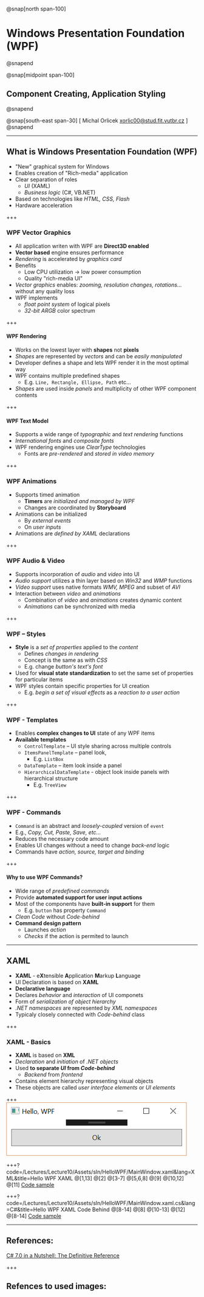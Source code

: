 ﻿@snap[north span-100]
# Windows Presentation Foundation (WPF)
@snapend

@snap[midpoint span-100]
## Component Creating, Application Styling
@snapend

@snap[south-east span-30]
[ Michal Orlicek <xorlic00@stud.fit.vutbr.cz> ]
@snapend

---
## What is Windows Presentation Foundation (WPF)
* "New" graphical system for Windows
* Enables creation of "Rich-media" application
* Clear separation of roles
  * *UI* (XAML) 
  * *Business logic* (C#, VB.NET)
* Based on technologies like *HTML, CSS, Flash*
* Hardware acceleration

+++
### WPF Vector Graphics
* All application writen with WPF are **Direct3D enabled**
 * **Vector based** engine ensures performance
 * *Rendering* is accelerated by *graphics card*
 * Benefits
   * Low CPU utilization -> low power consumption
   * Quality "rich-media UI"
 * *Vector graphics* enables: *zooming, resolution changes, rotations...* without any quality loss
 * WPF implements
   * *float point system* of logical pixels
   * *32-bit ARGB* color spectrum

+++
#### WPF Rendering
* Works on the lowest layer with **shapes** not **pixels** 
* *Shapes* are represented by *vectors* and can be *easily manipulated*
* Developer defines a shape and lets WPF render it in the most optimal way
* WPF contains multiple predefined shapes
  * E.g. `Line, Rectangle, Ellipse, Path` etc...
* *Shapes* are used inside *panels* and multiplicity of other WPF component contents

+++
#### WPF Text Model
* Supports a wide range of *typographic* and *text rendering* functions
* *International fonts* and *composite fonts*
* WPF rendering engines use *ClearType* technologies
  * Fonts are *pre-rendered* and *stored in video memory*


+++
### WPF Animations
* Supports timed animation
  * **Timers** are *initialized and managed by WPF*
  * Changes are coordinated by **Storyboard**
* Animations can be initialized
  * By *external events*
  * On *user inputs*
* Animations are *defined by XAML* declarations

+++
### WPF Audio & Video
* Supports incorporation of *audio* and *video* into UI
* *Audio support* utilizes a thin layer based on *Win32* and *WMP* functions
* *Video support* uses native formats *WMV, MPEG* and subset of *AVI*
* Interaction between *video* and *animations*
  * Combination of *video* and *animations* creates dynamic content
  * *Animations* can be synchronized with media

+++
### WPF – Styles
* **Style** is a *set of properties* applied to the *content*
  * Defines *changes in rendering*
  * Concept is the same as with *CSS*
  * E.g. change *button's text's font*
* Used for **visual state standardization** to set the same set of properties for particular items
* WPF styles contain specific properties for UI creation
  * E.g. *begin a set of visual effects* as a *reaction to a user action*

+++
### WPF - Templates
* Enables **complex changes to UI** state of any WPF items
* **Available templates**
  * `ControlTemplate` – UI style sharing across multiple controls 
  * `ItemsPanelTemplate` – panel look, 
    * E.g. `ListBox`
  * `DataTemplate` – item look inside a panel
  * `HierarchicalDataTemplate` - object look inside panels with hierarchical structure
    * E.g. `TreeView`

+++
### WPF - Commands
* `Command` is an abstract and *loosely-coupled* version of `event`
* E.g., *Copy, Cut, Paste, Save, etc...*
* Reduces the necessary code amount
* Enables UI changes without a need to change *back-end* logic
* Commands have *action, source, target and binding*

+++
#### Why to use WPF Commands?
* Wide range of *predefined commands*
* Provide **automated support for user input actions**
* Most of the components have **built-in support** for them
  * E.g. `button` has property `Command`
* *Clean Code* without *Code-behind*
* **Command design pattern**
  * Launches *action*
  * *Checks* if the action is permited to launch

---
## XAML
* **XAML** - e**X**tensible **A**pplication **M**arkup **L**anguage
* UI Declaration is based on **XAML**
* **Declarative language**
* Declares *behavior* and *interaction* of UI componets
* Form of *serialization of object hierarchy*
* *.NET namespaces* are represented by *XML namespaces*
* Typicaly closely connected with *Code-behind* class

+++
### XAML - Basics
* **XAML** is based on **XML**
* *Declaration* and *initiation* of *.NET objects*
* Used **to separate *UI* from *Code-behind***
  * *Backend* from *frontend*
* Contains element hierarchy representing visual objects
* These objects are called *user interface elements* or *UI elements*

+++
![](/Lectures/Lecture10/Assets/img/HelloWPF.png)

+++?code=/Lectures/Lecture10/Assets/sln/HelloWPF/MainWindow.xaml&lang=XML&title=Hello WPF XAML
@[1,13]
@[2]
@[3-7]
@[5,6,8]
@[9]
@[10,12]
@[11]
[Code sample](/Lectures/Lecture10/Assets/sln/HelloWPF/MainWindow.xaml)

+++?code=/Lectures/Lecture10/Assets/sln/HelloWPF/MainWindow.xaml.cs&lang=C#&title=Hello WPF XAML Code Behind
@[8-14]
@[8]
@[10-13]
@[12]
@[8-14]
[Code sample](/Lectures/Lecture10/Assets/sln/HelloWPF/MainWindow.xaml.cs)

---
## References:
[C# 7.0 in a Nutshell: The Definitive Reference](https://www.amazon.com/C-7-0-Nutshell-Definitive-Reference/dp/1491987650)  

+++
## Refences to used images:

